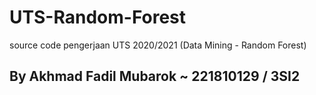 # UTS-Random-Forest
source code pengerjaan UTS 2020/2021 (Data Mining - Random Forest)

## By Akhmad Fadil Mubarok ~ 221810129 / 3SI2
